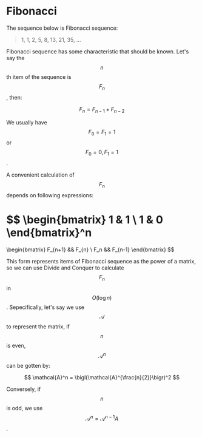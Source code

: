 # Fibonacci

The sequence below is  Fibonacci sequence:
> 1, 1, 2, 5, 8, 13, 21, 35, ...

Fibonacci sequence has some characteristic that should be known. Let's say
the $$n$$th item of the sequence is $$F_n$$, then:

$$F_n = F_{n-1} + F_{n-2}$$

We usually have $$F_0=F_1=1$$ or $$F_0=0,F_1=1$$.

A convenient calculation of $$F_n$$ depends on following expressions:

$$
\begin{bmatrix}
1 & 1 \\
1 & 0 
\end{bmatrix}^n
=
\begin{bmatrix}
F_{n+1} && F_{n} \\
F_n && F_{n-1}
\end{bmatrix}
$$

This form represents items of Fibonacci sequence as the power of a matrix, so we
can use Divide and Conquer to calculate $$F_n$$ in $$O(\log n)$$. Sepecifically,
let's say we use $$\mathcal{A}$$ to represent the matrix, if $$n$$ is even,
$$\mathcal{A}^n$$ can be gotten by:

$$
\mathcal{A}^n = \bigl(\mathcal{A}^{\frac{n}{2}}\bigr)^2
$$

Conversely, if $$n$$ is odd, we use $$\mathcal{A}^n = \mathcal{A}^{n-1}A$$.

